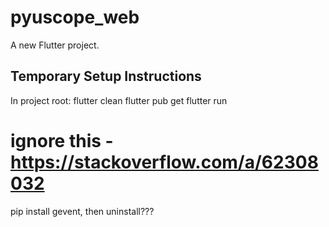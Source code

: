 # pyuscope_web

A new Flutter project.

## Temporary Setup Instructions
In project root:
flutter clean
flutter pub get
flutter run

# ignore this - https://stackoverflow.com/a/62308032
pip install gevent, then uninstall???
